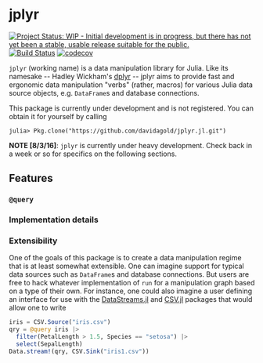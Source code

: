 # jplyr

[![Project Status: WIP - Initial development is in progress, but there has not yet been a stable, usable release suitable for the public.](http://www.repostatus.org/badges/latest/wip.svg)](http://www.repostatus.org/#wip) [![Build Status](https://travis-ci.org/davidagold/jplyr.jl.svg?branch=master)](https://travis-ci.org/davidagold/jplyr.jl)
[![codecov](https://codecov.io/gh/davidagold/jplyr.jl/branch/master/graph/badge.svg)](https://codecov.io/gh/davidagold/jplyr.jl)


`jplyr` (working name) is a data manipulation library for Julia. Like its namesake -- Hadley Wickham's [dplyr](https://github.com/hadley/dplyr) -- jplyr aims to provide fast and ergonomic data manipulation "verbs" (rather, macros) for various Julia data source objects, e.g. `DataFrame`s and database connections.

This package is currently under development and is not registered. You can obtain it for yourself by calling
```
julia> Pkg.clone("https://github.com/davidagold/jplyr.jl.git")
```

**NOTE [8/3/16]**: `jplyr` is currently under heavy development. Check back in a week or so for specifics on the following sections. 

## Features

### `@query`

### Implementation details

### Extensibility

One of the goals of this package is to create a data manipulation regime that is at least somewhat extensible. One can imagine support for typical data sources such as `DataFrame`s and database connections. But users are free to hack whatever implementation of `run` for a manipulation graph based on a type of their own. For instance, one could also imagine a user defining an interface for use with the [DataStreams.jl](https://github.com/JuliaData/DataStreams.jl) and [CSV.jl](https://github.com/JuliaData/CSV.jl/blob/master/src/Source.jl) packages that would allow one to write
```julia
iris = CSV.Source("iris.csv")
qry = @query iris |>
  filter(PetalLength > 1.5, Species == "setosa") |>
  select(SepalLength)
Data.stream!(qry, CSV.Sink("iris1.csv"))
```
